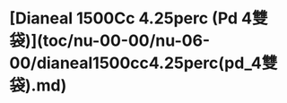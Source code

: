 # \[Dianeal 1500Cc 4.25perc  \(Pd 4雙袋\)\]\(toc/nu-00-00/nu-06-00/dianeal1500cc4.25perc\(pd\_4雙袋\).md\)

